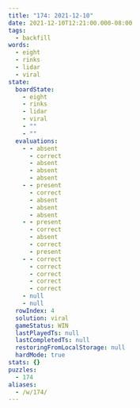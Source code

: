 ```yaml
---
title: "174: 2021-12-10"
date: 2021-12-10T12:21:00.000-08:00
tags:
  - backfill
words:
  - eight
  - rinks
  - lidar
  - viral
state:
  boardState:
    - eight
    - rinks
    - lidar
    - viral
    - ""
    - ""
  evaluations:
    - - absent
      - correct
      - absent
      - absent
      - absent
    - - present
      - correct
      - absent
      - absent
      - absent
    - - present
      - correct
      - absent
      - correct
      - present
    - - correct
      - correct
      - correct
      - correct
      - correct
    - null
    - null
  rowIndex: 4
  solution: viral
  gameStatus: WIN
  lastPlayedTs: null
  lastCompletedTs: null
  restoringFromLocalStorage: null
  hardMode: true
stats: {}
puzzles:
  - 174
aliases:
  - /w/174/
---
```

<!-- more -->
